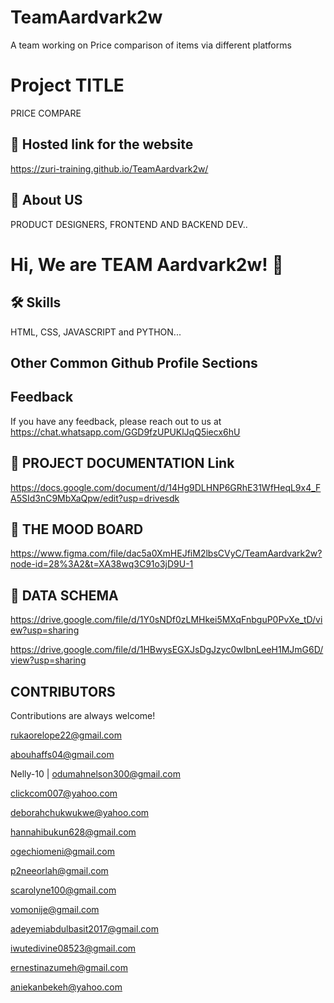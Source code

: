 # TeamAardvark2w
A team working on Price comparison of items via different platforms

# Project TITLE
PRICE COMPARE

## 🔗 Hosted link for the website
https://zuri-training.github.io/TeamAardvark2w/

## 🚀 About US
PRODUCT DESIGNERS, FRONTEND AND BACKEND DEV..






# Hi, We are TEAM Aardvark2w! 👋


## 🛠 Skills
HTML, CSS, JAVASCRIPT and PYTHON...


## Other Common Github Profile Sections



## Feedback

If you have any feedback, please reach out to us at https://chat.whatsapp.com/GGD9fzUPUKlJqQ5iecx6hU


## 🔗 PROJECT DOCUMENTATION Link
https://docs.google.com/document/d/14Hg9DLHNP6GRhE31WfHeqL9x4_FA5SId3nC9MbXaQpw/edit?usp=drivesdk

## 🔗 THE MOOD BOARD
https://www.figma.com/file/dac5a0XmHEJfiM2lbsCVyC/TeamAardvark2w?node-id=28%3A2&t=XA38wq3C91o3jD9U-1

## 🔗 DATA SCHEMA
https://drive.google.com/file/d/1Y0sNDf0zLMHkei5MXqFnbguP0PvXe_tD/view?usp=sharing

https://drive.google.com/file/d/1HBwysEGXJsDgJzyc0wIbnLeeH1MJmG6D/view?usp=sharing


## CONTRIBUTORS

Contributions are always welcome!

rukaorelope22@gmail.com

abouhaffs04@gmail.com

Nelly-10 | odumahnelson300@gmail.com

clickcom007@yahoo.com

deborahchukwukwe@yahoo.com

hannahibukun628@gmail.com 

ogechiomeni@gmail.com

p2neeorlah@gmail.com

scarolyne100@gmail.com

vomonije@gmail.com 

adeyemiabdulbasit2017@gmail.com

iwutedivine08523@gmail.com

ernestinazumeh@gmail.com

aniekanbekeh@yahoo.com
